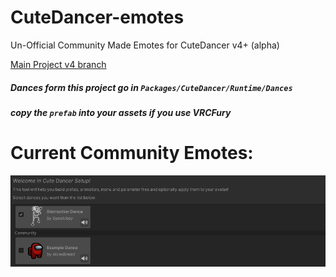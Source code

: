 # CuteDancer-emotes
Un-Official Community Made Emotes for CuteDancer v4+ (alpha)

[Main Project v4 branch](https://github.com/Krysiek/CuteDancer/tree/release/v4)
##### Dances form this project go in `Packages/CuteDancer/Runtime/Dances`
##### copy the `prefab` into your assets if you use VRCFury

##

# Current Community Emotes:
![Community Emotes](.github/images/emotes.png)